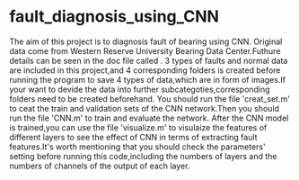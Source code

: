 # fault_diagnosis_using_CNN
  The aim of this project is to diagnosis fault of bearing using CNN.
  Original data come from Western Reserve University Bearing Data Center.Futhure details can be seen in the doc file called <Bearing Data Center Seeded Fault Test Data>.
  3 types of faults and normal data are included in this project,and 4 corresponding folders is created before running the program to save 4 types of data,which are in form of images.If your want to devide the data into further subcategoties,corresponding folders need to be created beforehand.
  You should run the file 'creat_set.m' to ceat the train and validation sets of the CNN network.Then you should run the file 'CNN.m' to train and evaluate the network.
  After the CNN model is trained,you can use the file 'visualize.m' to visulaize the features of different layers to see the effect of CNN in terms of extracting fault features.It's worth mentioning that you should check the parameters' setting before running this code,including the numbers of layers and the numbers of channels of the output of each layer.
  

